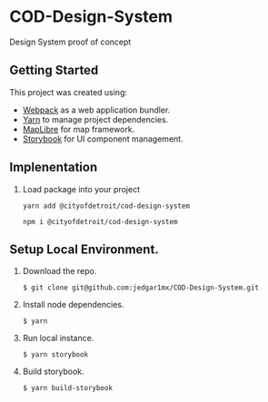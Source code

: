 # COD-Design-System
Design System proof of concept

## Getting Started

This project was created using:
 - [Webpack](https://webpack.js.org/) as a web application bundler.
 - [Yarn](https://classic.yarnpkg.com/en/) to manage project dependencies.
 - [MapLibre](https://maplibre.org/) for map framework.
 - [Storybook](https://www.cypress.io/) for UI component management.

## Implenentation
1. Load package into your project
    ```
    yarn add @cityofdetroit/cod-design-system
    ```
    ```
    npm i @cityofdetroit/cod-design-system
    ```

## Setup Local Environment.

1. Download the repo.
    ```
    $ git clone git@github.com:jedgar1mx/COD-Design-System.git
    ```
2. Install node dependencies.

    ```
    $ yarn
    ```

3. Run local instance.
    ```
    $ yarn storybook
    ```

4. Build storybook.
    ```
    $ yarn build-storybook
    ```